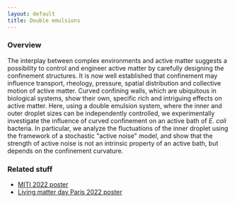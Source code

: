 ```yaml
---
layout: default
title: Double emulsions
---
```


### Overview

The interplay between complex environments and active matter suggests a possibility to control and engineer active matter by carefully designing the confinement structures.
It is now well established that confinement may influence transport, rheology, pressure, spatial distribution and collective motion of active matter.
Curved confining walls, which are ubiquitous in biological systems, show their own, specific rich and intriguing effects on active matter.
Here, using a double emulsion system, where the inner and outer droplet sizes can be independently controlled, we experimentally investigate the influence of curved confinement on an active bath of *E. coli* bacteria.
In particular, we analyze the fluctuations of the inner droplet using the framework of a stochastic "active noise" model, and show that the strength of active noise is not an intrinsic property of an active bath, but depends on the confinement curvature.

### Related stuff

- [MITI 2022 poster](/assets/presentations/MITI2022.pdf)
- [Living matter day Paris 2022 poster](/assets/presentations/LMD2022.pdf)
